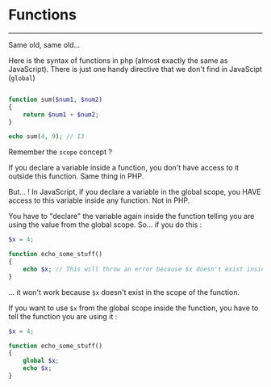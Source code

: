 # Functions

---

Same old, same old...

Here is the syntax of functions in php (almost exactly the same as JavaScript). There is just one handy directive that we don't find in JavaScipt (`global`)

```php

function sum($num1, $num2)
{
    return $num1 + $num2;
}

echo sum(4, 9); // 13

```

Remember the `scope` concept ?

If you declare a variable inside a function, you don't have access to it outside this function. Same thing in PHP.

But... ! In JavaScript, if you declare a variable in the global scope, you HAVE access to this variable inside any function. Not in PHP.

You have to "declare" the variable again inside the function telling you are using the value from the global scope. So... if you do this :

```php
$x = 4;

function echo_some_stuff()
{
    echo $x; // This will throw an error because $x doesn't exist inside the function.
}

```

... it won't work because `$x` doesn't exist in the scope of the function.

If you want to use `$x` from the global scope inside the function, you have to tell the function you are using it :

```php
$x = 4;

function echo_some_stuff()
{
    global $x;
    echo $x;
}

```
